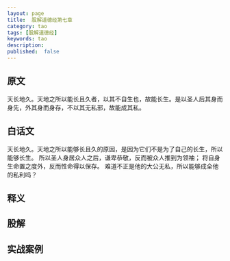 ```yaml
---
layout: page
title:  股解道德经第七章
category: tao
tags: [股解道德经]
keywords: tao
description:
published:  false
---
```


## 原文
天长地久。天地之所以能长且久者，以其不自生也，故能长生。是以圣人后其身而身先，外其身而身存，不以其无私邪，故能成其私。

## 白话文
天长地久。天地之所以能够长且久的原因，是因为它们不是为了自己的长生，所以能够长生。
所以圣人身居众人之后，谦卑恭敬，反而被众人推到为领袖；
将自身生命置之度外，反而性命得以保存。
难道不正是他的大公无私，所以能够成全他的私利吗？
## 释义


## 股解

## 实战案例














